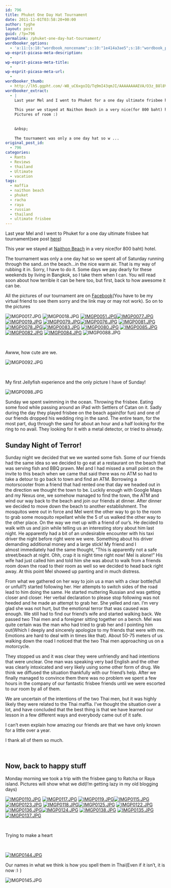 ```yaml
---
id: 796
title: Phuket One Day Hat Tournament
date: 2011-11-01T03:58:20+00:00
author: tyghe
layout: post
guid: /?p=796
permalink: /phuket-one-day-hat-tournament/
wordbooker_options:
  - 'a:11:{s:18:"wordbook_noncename";s:10:"1e414a3ae5";s:18:"wordbook_page_post";s:4:"-100";s:18:"wordbook_orandpage";s:1:"2";s:23:"wordbook_default_author";s:1:"2";s:23:"wordbook_extract_length";s:3:"256";s:19:"wordbook_actionlink";s:3:"300";s:26:"wordbooker_publish_default";s:2:"on";s:18:"wordbook_attribute";s:31:"Posted a new post on their blog";s:24:"wordbooker_status_update";s:2:"on";s:29:"wordbooker_status_update_text";s:16:"%title% - %link%";s:20:"wordbook_comment_get";s:2:"on";}'
wp-esprit-picasa-meta-description:
  - 
wp-esprit-picasa-meta-title:
  - 
wp-esprit-picasa-meta-url:
  - 
wordbooker_thumb:
  - http://lh5.ggpht.com/-W8_uC6xgoIQ/Tq9mI43qmJI/AAAAAAAAEVA/O3z_B8l8VGQ/s200/IMGP0014.JPG
wordbooker_extract:
  - |
    Last year Mel and I went to Phuket for a one day ultimate frisbee hat tournament(see post here)
    
    This year we stayed at Naithon Beach in a very nice(for 800 baht) hotel.
    Pictures of room :)
      
    
    &nbsp;
    
    The tournament was only a one day hat so w ...
original_post_id:
  - 796
categories:
  - Rants
  - Reviews
  - thailand
  - Ultimate
  - vacation
tags:
  - maffia
  - naithon beach
  - phuket
  - racha
  - raya
  - russian
  - thailand
  - ultimate frisbee
---
```

Last year Mel and I went to Phuket for a one day ultimate frisbee hat tournament(see post [here](/2010/11/thanksgiving-in-the-white/ "Thanksgiving in the white…"))

This year we stayed at <a title="Map of Naithon Beach" href="http://g.co/maps/fgrdf" target="_blank">Naithon Beach</a> in a very nice(for 800 baht) hotel.

The tournament was only a one day hat so we spent all of Saturday running through the sand..on the beach&#8230;in the nice warm air. That is my way of rubbing it in. Sorry, I have to do it. Some days we pay dearly for these weekends by living in Bangkok, so I take them when I can. You will read soon about how terrible it can be here too, but first, back to how awesome it can be.<!--more-->

All the pictures of our tournament are on <a title="Poopket" href="http://www.facebook.com/media/set/?set=a.690777629369.2174364.43800887&type=1" target="_blank">Facebook</a>(You have to be my virtual friend to see them sorry and the link may or may not work). So on to the pictures

![IMGP0017.JPG](http://lh4.ggpht.com/-8CgIuISTZNE/Tq9mLkHqq2I/AAAAAAAAEVM/N9X7a3QjLyc/s200/IMGP0017.JPG) ![IMGP0018.JPG](http://lh6.ggpht.com/-ymYmeMkMWrg/Tq9mMhP4a0I/AAAAAAAAEVQ/f8nDYAhL--o/s200/IMGP0018.JPG) <a title="" href="http://lh5.ggpht.com/-xBy45NEdfQM/Tq9mOmLfe9I/AAAAAAAAEVY/uBqzprDjYek/s800/IMGP0051.JPG" rel="lightbox[796]"><img src="http://lh5.ggpht.com/-xBy45NEdfQM/Tq9mOmLfe9I/AAAAAAAAEVY/uBqzprDjYek/s200/IMGP0051.JPG" alt="IMGP0051.JPG" /></a><a title="" href="http://lh3.ggpht.com/-jbQwYXO2gpk/Tq9mQmhZzqI/AAAAAAAAEVg/ZFx6nECELlU/s800/IMGP0077.JPG" rel="lightbox[796]"><img src="http://lh3.ggpht.com/-jbQwYXO2gpk/Tq9mQmhZzqI/AAAAAAAAEVg/ZFx6nECELlU/s200/IMGP0077.JPG" alt="IMGP0077.JPG" /></a> <a title="" href="http://lh3.ggpht.com/-vDkhnBxJJNM/Tq9mNo2JsmI/AAAAAAAAEVU/lAsndEZP2W4/s800/IMGP0019.JPG" rel="lightbox[796]"><img src="http://lh3.ggpht.com/-vDkhnBxJJNM/Tq9mNo2JsmI/AAAAAAAAEVU/lAsndEZP2W4/s200/IMGP0019.JPG" alt="IMGP0019.JPG" /></a> <a title="" href="http://lh4.ggpht.com/-tfDhmEZz_qk/Tq9mSoU6R6I/AAAAAAAAEVo/eb0ZfXS7-7o/s800/IMGP0079.JPG" rel="lightbox[796]"><img src="http://lh4.ggpht.com/-tfDhmEZz_qk/Tq9mSoU6R6I/AAAAAAAAEVo/eb0ZfXS7-7o/s200/IMGP0079.JPG" alt="IMGP0079.JPG" /></a><a title="" href="http://lh5.ggpht.com/-9GAYPQnb1_o/Tq9mP61OcQI/AAAAAAAAEVc/8P4L-_iaVNE/s800/IMGP0076.JPG" rel="lightbox[796]"><img src="http://lh5.ggpht.com/-9GAYPQnb1_o/Tq9mP61OcQI/AAAAAAAAEVc/8P4L-_iaVNE/s200/IMGP0076.JPG" alt="IMGP0076.JPG" /></a> <a title="" href="http://lh5.ggpht.com/-Tihobnrx5ic/Tq9mUtXb2zI/AAAAAAAAEVw/vPOQOr-MgeI/s800/IMGP0081.JPG" rel="lightbox[796]"><img src="http://lh5.ggpht.com/-Tihobnrx5ic/Tq9mUtXb2zI/AAAAAAAAEVw/vPOQOr-MgeI/s200/IMGP0081.JPG" alt="IMGP0081.JPG" /></a> <a title="" href="http://lh4.ggpht.com/-7cEhcyIr-6E/Tq9mRleKBqI/AAAAAAAAEVk/xLYdMsISkxQ/s800/IMGP0078.JPG" rel="lightbox[796]"><img src="http://lh4.ggpht.com/-7cEhcyIr-6E/Tq9mRleKBqI/AAAAAAAAEVk/xLYdMsISkxQ/s200/IMGP0078.JPG" alt="IMGP0078.JPG" /></a><a title="" href="http://lh3.ggpht.com/-JXCnADq47jw/Tq9mW0B4H4I/AAAAAAAAEV4/1g42WJd86TY/s800/IMGP0083.JPG" rel="lightbox[796]"><img src="http://lh3.ggpht.com/-JXCnADq47jw/Tq9mW0B4H4I/AAAAAAAAEV4/1g42WJd86TY/s200/IMGP0083.JPG" alt="IMGP0083.JPG" /></a> <a title="" href="http://lh3.ggpht.com/-GZJfQ9JoTwU/Tq9mTmLh6qI/AAAAAAAAEVs/oqFC3ne3idI/s800/IMGP0080.JPG" rel="lightbox[796]"><img src="http://lh3.ggpht.com/-GZJfQ9JoTwU/Tq9mTmLh6qI/AAAAAAAAEVs/oqFC3ne3idI/s200/IMGP0080.JPG" alt="IMGP0080.JPG" /></a> <a title="" href="http://lh5.ggpht.com/-t4Lv8BYGouM/Tq9mYwCKpPI/AAAAAAAAEWA/kh8pVb1VC2A/s800/IMGP0085.JPG" rel="lightbox[796]"><img src="http://lh5.ggpht.com/-t4Lv8BYGouM/Tq9mYwCKpPI/AAAAAAAAEWA/kh8pVb1VC2A/s200/IMGP0085.JPG" alt="IMGP0085.JPG" /></a><a title="" href="http://lh5.ggpht.com/-vzSrdmcSQGo/Tq9mV42WzXI/AAAAAAAAEV0/LFRmdDsswO4/s800/IMGP0082.JPG" rel="lightbox[796]"><img src="http://lh5.ggpht.com/-vzSrdmcSQGo/Tq9mV42WzXI/AAAAAAAAEV0/LFRmdDsswO4/s200/IMGP0082.JPG" alt="IMGP0082.JPG" /></a> <a title="" href="http://lh6.ggpht.com/-LJ2ctCwswSQ/Tq9mX1hXBxI/AAAAAAAAEV8/8v_wsMwLXW0/s800/IMGP0084.JPG" rel="lightbox[796]"><img src="http://lh6.ggpht.com/-LJ2ctCwswSQ/Tq9mX1hXBxI/AAAAAAAAEV8/8v_wsMwLXW0/s200/IMGP0084.JPG" alt="IMGP0084.JPG" /></a> ![IMGP0088.JPG](http://lh4.ggpht.com/-vOOIF5djRR0/Tq9mZadXnrI/AAAAAAAAEWE/Crj7RZ9vmCo/s200/IMGP0088.JPG)

&nbsp;

Awww, how cute are we.

![IMGP0092.JPG](http://lh3.ggpht.com/-JcSZ4s0t26Y/Tq9mbdT60EI/AAAAAAAAEWM/Z_phdlq-D7g/s200/IMGP0092.JPG)

&nbsp;

My first Jellyfish experience and the only picture I have of Sunday!

![IMGP0098.JPG](http://lh6.ggpht.com/-Snxf3fvP1YI/Tq9mcV0ZSaI/AAAAAAAAEWQ/Yhq6b1-h-ow/s200/IMGP0098.JPG)

Sunday we spent swimming in the ocean. Throwing the frisbee. Eating some food while passing around an iPad with Settlers of Catan on it. Sadly during the day they played frisbee on the beach again(for fun) and one of our friends dropped his wedding ring in the sand. The entire team, for the most part, dug through the sand for about an hour and a half looking for the ring to no avail. They looking for it with a metal detector, or tried to already.

## Sunday Night of Terror!

Sunday night we decided that we we wanted some fish. Some of our friends had the same idea so we decided to go eat at a restaurant on the beach that was serving fish and BBQ prawn. Mel and I had missed a small point on the invite to this beach when we came that said there was no ATM so had to take a detour to go back to town and find an ATM. Borrowing a motorscooter from a friend that had rented one that day we headed out in the direction we thought the town to be. Luckily enough with Google Maps and my Nexus one, we somehow managed to find the town, the ATM and wind our way back to the beach and join our friends at dinner. After dinner we decided to move down the beach to another establishment. The mosquitos were out in force and Mel went the other way to go to the room to grab some mosquito repellant while the 5 of us walked the other way to the other place. On the way we met up with a friend of our&#8217;s. He decided to walk with us and join while telling us an interesting story about him last night. He apparently had a bit of an undesirable encounter with his taxi driver the night before right were we were. Something about his driver demanding additional money and a large stick! My friend and I almost immediately had the same thought, &#8220;This is apparently not a safe street/beach at night. Ohh, crap it is night time right now! Mel is alone!&#8221; His wife had just called him and told him she was about to walk from a friends room down the road to their room as well so we decided to head back right away. At this point Mel showed up panting and in much distress.

From what we gathered on her way to join us a man with a clear bottle(full or unfull?) started following her. Her attempts to switch sides of the road lead to him doing the same. He started muttering Russian and was getting closer and closer. Her verbal declaration to please stop following was not heeded and he made an attempt to grab her. She yelled and ran. I&#8217;m very glad she was not hurt, but the emotional terror that was caused was enough. We still had to find our friend&#8217;s wife and started walking back. We passed two Thai men and a foreigner sitting together on a bench. Mel was quite certain was the man who had tried to grab her and I pointing him out(Which I deeply and sincerely apologize to my friends that were with me. Emotions are hard to deal with in times like that). About 50-75 meters of us walking down the road I noticed that the two Thai men approaching us on a motorcycle.

They stopped us and it was clear they were unfriendly and had intentions that were unclear. One man was speaking very bad English and the other was clearly intoxicated and very likely using some other form of drug. We think we diffused the situation thankfully with our friend&#8217;s help. After we finally managed to convince them there was no problem we spent a few hours in the company of our fantastic frisbee friends until we were escorted to our room by all of them.

We are uncertain of the intentions of the two Thai men, but it was highly likely they were related to the Thai maffia. I&#8217;ve thought the situation over a lot, and have concluded that the best thing is that we have learned our lesson in a few different ways and everybody came out of it safe.

I can&#8217;t even explain how amazing our friends are that we have only known for a little over a year.

I thank all of them so much.

&nbsp;

## Now, back to happy stuff

Monday morning we took a trip with the frisbee gang to Ratcha or Raya island. Pictures will show what we did(I&#8217;m getting lazy in my old blogging days)

<a title="" href="http://lh3.ggpht.com/-dx7DZCK6lTg/Tq9mdtspeeI/AAAAAAAAEWY/6TApWMSXGCA/s800/IMGP0110.JPG" rel="lightbox[796]"><img src="http://lh3.ggpht.com/-dx7DZCK6lTg/Tq9mdtspeeI/AAAAAAAAEWY/6TApWMSXGCA/s200/IMGP0110.JPG" alt="IMGP0110.JPG" /></a> <a title="" href="http://lh5.ggpht.com/-3bEwclWPUTQ/Tq9mgTZkDiI/AAAAAAAAEWk/LktvyHIfZu8/s800/IMGP0117.JPG" rel="lightbox[796]"><img src="http://lh5.ggpht.com/-3bEwclWPUTQ/Tq9mgTZkDiI/AAAAAAAAEWk/LktvyHIfZu8/s200/IMGP0117.JPG" alt="IMGP0117.JPG" /></a> <a title="" href="http://lh4.ggpht.com/-OLk5b-g65AQ/Tq9miDa8koI/AAAAAAAAEWs/QyZxEntPPEI/s800/IMGP0119.JPG" rel="lightbox[796]"><img src="http://lh4.ggpht.com/-OLk5b-g65AQ/Tq9miDa8koI/AAAAAAAAEWs/QyZxEntPPEI/s200/IMGP0119.JPG" alt="IMGP0119.JPG" /></a><a title="" href="http://lh5.ggpht.com/-hgGZ5wemVhs/Tq9mennnGWI/AAAAAAAAEWc/TTWwE2qJl4w/s800/IMGP0115.JPG" rel="lightbox[796]"><img src="http://lh5.ggpht.com/-hgGZ5wemVhs/Tq9mennnGWI/AAAAAAAAEWc/TTWwE2qJl4w/s200/IMGP0115.JPG" alt="IMGP0115.JPG" /></a> <a title="" href="http://lh5.ggpht.com/-scQW_s8Qn5U/Tq9mjgyHOhI/AAAAAAAAEW0/AWKq4Fx9Reo/s800/IMGP0123.JPG" rel="lightbox[796]"><img src="http://lh5.ggpht.com/-scQW_s8Qn5U/Tq9mjgyHOhI/AAAAAAAAEW0/AWKq4Fx9Reo/s200/IMGP0123.JPG" alt="IMGP0123.JPG" /></a> <a title="" href="http://lh4.ggpht.com/-kWz4CRtyYrI/Tq9mhMv00pI/AAAAAAAAEWo/NkiteduuYWk/s800/IMGP0118.JPG" rel="lightbox[796]"><img src="http://lh4.ggpht.com/-kWz4CRtyYrI/Tq9mhMv00pI/AAAAAAAAEWo/NkiteduuYWk/s200/IMGP0118.JPG" alt="IMGP0118.JPG" /></a><a title="" href="http://lh4.ggpht.com/-TVXY6XLP5Jg/Tq9mlutmCxI/AAAAAAAAEW8/qoq2i2uHVDM/s800/IMGP0125.JPG" rel="lightbox[796]"><img src="http://lh4.ggpht.com/-TVXY6XLP5Jg/Tq9mlutmCxI/AAAAAAAAEW8/qoq2i2uHVDM/s200/IMGP0125.JPG" alt="IMGP0125.JPG" /></a> <a title="" href="http://lh3.ggpht.com/-ppeXBZWAZhk/Tq9mi4Kkz4I/AAAAAAAAEWw/R0vFiczQisc/s800/IMGP0122.JPG" rel="lightbox[796]"><img src="http://lh3.ggpht.com/-ppeXBZWAZhk/Tq9mi4Kkz4I/AAAAAAAAEWw/R0vFiczQisc/s200/IMGP0122.JPG" alt="IMGP0122.JPG" /></a> <a title="" href="http://lh4.ggpht.com/-PLCv3jlEtAA/Tq9moAroD1I/AAAAAAAAEXE/PGEZI1HfGaM/s800/IMGP0136.JPG" rel="lightbox[796]"><img src="http://lh4.ggpht.com/-PLCv3jlEtAA/Tq9moAroD1I/AAAAAAAAEXE/PGEZI1HfGaM/s200/IMGP0136.JPG" alt="IMGP0136.JPG" /></a><a title="" href="http://lh6.ggpht.com/-nKOjsdhO4-M/Tq9mk0bb2VI/AAAAAAAAEW4/1AajcA1vV7w/s800/IMGP0124.JPG" rel="lightbox[796]"><img src="http://lh6.ggpht.com/-nKOjsdhO4-M/Tq9mk0bb2VI/AAAAAAAAEW4/1AajcA1vV7w/s200/IMGP0124.JPG" alt="IMGP0124.JPG" /></a> <a title="" href="http://lh3.ggpht.com/-YP9yAgGR6zk/Tq9mph-dKnI/AAAAAAAAEXM/Tbm7u2Grtzw/s800/IMGP0138.JPG" rel="lightbox[796]"><img src="http://lh3.ggpht.com/-YP9yAgGR6zk/Tq9mph-dKnI/AAAAAAAAEXM/Tbm7u2Grtzw/s200/IMGP0138.JPG" alt="IMGP0138.JPG" /></a> <a title="" href="http://lh5.ggpht.com/-06b6SyCBw28/Tq9mm84u5lI/AAAAAAAAEXA/q1BHkjlleAU/s800/IMGP0135.JPG" rel="lightbox[796]"><img src="http://lh5.ggpht.com/-06b6SyCBw28/Tq9mm84u5lI/AAAAAAAAEXA/q1BHkjlleAU/s200/IMGP0135.JPG" alt="IMGP0135.JPG" /></a><a title="" href="http://lh4.ggpht.com/-KHWWsGKO5zg/Tq9mo9RNQSI/AAAAAAAAEXI/muTG24NHCac/s800/IMGP0137.JPG" rel="lightbox[796]"><img src="http://lh4.ggpht.com/-KHWWsGKO5zg/Tq9mo9RNQSI/AAAAAAAAEXI/muTG24NHCac/s200/IMGP0137.JPG" alt="IMGP0137.JPG" /></a>

&nbsp;

Trying to make a heart

&nbsp;

<a title="" href="http://lh6.ggpht.com/-aEEok2MbBH4/Tq9mqW8F7DI/AAAAAAAAEXQ/EymZOGsL01c/s800/IMGP0144.JPG" rel="lightbox[796]"><img src="http://lh6.ggpht.com/-aEEok2MbBH4/Tq9mqW8F7DI/AAAAAAAAEXQ/EymZOGsL01c/s200/IMGP0144.JPG" alt="IMGP0144.JPG" /></a>

Our names in what we think is how you spell them in Thai(Even if it isn&#8217;t, it is now  <img src="https://tygertown.us/wp-includes/images/smilies/simple-smile.png" alt=":)" class="wp-smiley" style="height: 1em; max-height: 1em;" />)

![IMGP0145.JPG](http://lh6.ggpht.com/-s24tA7IwkDA/Tq9mrOiyiQI/AAAAAAAAEXU/kJR2cJff0kA/s200/IMGP0145.JPG)
